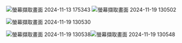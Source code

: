 ![螢幕擷取畫面 2024-11-13 175343](https://github.com/user-attachments/assets/486b56b7-7a92-4e81-997a-3baaa49b8846)
![螢幕擷取畫面 2024-11-19 130502](https://github.com/user-attachments/assets/7e37ac6f-2b79-4c89-b3be-99a5d008f835)

![螢幕擷取畫面 2024-11-19 130530](https://github.com/user-attachments/assets/31ae16f1-e06c-4d87-a53d-ea211263128e)

![螢幕擷取畫面 2024-11-19 130538](https://github.com/user-attachments/assets/715a841b-b4d8-4174-b7a8-e15daf88aec2)![螢幕擷取畫面 2024-11-19 130548](https://github.com/user-attachments/assets/a71bc668-894e-4d8e-a10d-a733e6885443)
